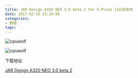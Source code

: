 ```yaml
---
title: JAR Design A320 NEO 3.0 beta 2 for X-Plane 11已经发布
date: 2017-02-16 23:19:08
categories:
- 教程
tags:
---
```



![cpuwolf](/images/data/attachment/201702/17/071828sf2knq8aqeebpa9y.jpg)

![cpuwolf](/images/data/attachment/201702/17/072048o0u5t0k6s0r5mot0.jpg)

下载地址


[JAR Design A320 NEO 3.0 beta 2](http://jardesign.org/a320/download/install/JD320XP11.zip)


